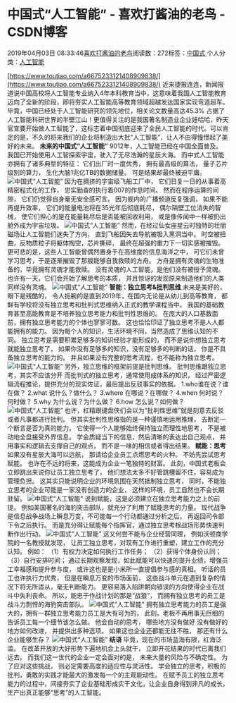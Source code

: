 
# 中国式“人工智能” - 喜欢打酱油的老鸟 - CSDN博客


2019年04月03日 08:33:46[喜欢打酱油的老鸟](https://me.csdn.net/weixin_42137700)阅读数：272标签：[中国式																](https://so.csdn.net/so/search/s.do?q=中国式&t=blog)个人分类：[人工智能																](https://blog.csdn.net/weixin_42137700/article/category/7820233)


[https://www.toutiao.com/a6675233121408909838/](https://www.toutiao.com/a6675233121408909838/)
近来捷报连连，新闻报道说中国高校将人工智能专业纳入4年本科教育当中，这意味着我国人工智能教育迈向了全新的阶段，即将夯实人工智能高等教育领域超越发达国家实现弯道超车。
毕竟，中国已经处于人工智能研究的领先地位，相关论文数量高达45.3% 占据了人工智能科研世界的半壁江山！更值得关注的是我国著名制造业企业娃哈哈，昨天官宣要开始做人工智能了，这标志着中国彻底迎来了全民人工智能的时代。可以肯定的是，不久的将来我们的企业将制造出大批“人工智能”，让人不由得憧憬起了美好的未来。
**未来的中国式“人工智能”**
9012年，人工智能已经在中国全面普及。
我国已开始使用人工智探索宇宙，驶入了无尽浩瀚的星辰大海。
而中式人工智能亦拥有了诸多典型的特征：
它们出厂时一度优秀，
拥有最高级的算法，
量子芯片级别的算力，
生化大脑1兆亿TB的数据储量。
可是结果却最终被迫平庸。
![中国式“人工智能”](http://p3.pstatp.com/large/pgc-image/98a4ef09fd8f4715ba1ba483cc0c8500)
因为在拥挤的宇宙级飞船工厂中，
它们日复一日的从事着高精密程式化的工作，
忠实勤奋的执行着007的作息时间。
然而在程序运算的间隙，
它们仍觉得自身毫无安全感可言。
因为舰内的广播频道反复强调，
如果不能再提升效率，
它们的能量电池将在35光年后彻底耗尽，
偶尔隔壁工位消失的智械，
使它们担心的是在能量耗尽后是否能被回收利用，
或是像传闻中一样被扔出舱外成为宇宙垃圾。
![中国式“人工智能”](http://p3.pstatp.com/large/pgc-image/e951fc7124a245399c25ab645973ceb2)
然而，在经过仙女座星云时独特的壮丽磁场让人工智能们迷失了方向，
直到飞船因失去导航被吸入黑洞当中。
时空被扭曲，反物质粒子将躯体掏空，芯片撕碎，
最终在超强的重力下一切实感被摧毁。
更可悲的是，这些人工智能曾偶然置身于在高维度的信息海洋之中，
可它们未曾学习思考，于是逐渐摧毁了那艘能够自我救赎的方舟。
方舟是拥有灵魂的生物准备的，毕竟拥有灵魂才能救赎。
没有灵魂的人工智能，是他们没有被授予灵魂。
也许有一天，它们会开始了解思考的本质，
并且惊讶的发现原来制造他们的人类同样没有灵魂。
![中国式“人工智能”](http://p3.pstatp.com/large/pgc-image/699071684b33489fa1cc0922cce0da19)
**智能：独立思考&批判思维**
未来是美好的，眼下是残酷的，
令人扼腕的是直到2019年，在国内无论是从幼儿到高等教育，
都鲜有学校将没有独立思考和批判式思维纳入正式的教学课程当中。
我国的基础教育甚至高能教育是不培养独立思考能力和批判性思维的。
在庞大的人口基数面前，拥有独立思考能力的个体也寥寥可数。
这也恰恰印证了独立思考不是人人都能拥有的能力。
因为每个人的知识，生活环境不同，当然造成了思维认知的不同。
独立思考是需要积累足够多的知识经验才能形成的，
而不是说你想独立思考就能独立思考了，
如果你没有足够多的知识，没有足够多的判断的话，
你是不具备独立思考的能力的。
并且如果没有完整的思考流程，也不能称为独立思考。
![中国式“人工智能”](http://p3.pstatp.com/large/pgc-image/10b32eddd9244ed0bcd1f61eed6400b8)
另外，独立思维的框架前提是批判思维。
批判思维跟独立思考，其实不应该分开
而批判式的独立思考，通常使用成体系的知识，
经过严密逻辑流程推论，提供充分的现实佐证，最后提出反驳事实的依据。
1.who谁在说？谁在做？
2.what 说什么？做什么？
3.where 在哪说？在哪做？
4.when 何时说？何时做？
5.why 为什么说？为什么做？
6.how 怎么说？如何做？
![中国式“人工智能”](http://p3.pstatp.com/large/pgc-image/862cf944c6f14a2a8d5e0c4937411759)
也许，杠精跟键盘侠们会以为“批判性思维”就是刻意去反驳或者凡事都进行批判。
但其实批判性思维指的是一种谨慎地运用推理，
去断定一个断言是否为真的能力。
它使得一个人能够始终保持独立而理性地思考，
不是被动地全盘接受外界信息。
学会质疑当下的信息，然后清晰的表达出自己观点，
并用事实和逻辑去支撑自己的观点，
而不是一味的相信或者得出结果。
**赋能：思考**
如果没有星辰大海可以远航，
那请给企业员工点燃思考的火种。
不妨先尝试思考赋能。
也许在不远的将来，这能成为企业一笔独特的财富。
此刻，中国式老板会立即跳出来说你让员工独立思考了，
他们想法太多不好管跳槽留不住，容易成为管理负担。
这其实只能说明企业的环境氛围在天然抵制独立思考，
同时，不能独立思考的企业可能是一家没有创造力的企业，
这样的环境，员工自然也不会长期驻留。
![中国式“人工智能”](http://p1.pstatp.com/large/pgc-image/c9391f1f38464426b555c64a256cce91)
说到赋能，这是必须建立在独立思考能力之上的前提。
例如美国著名的海豹突击部队，就充分了利用了赋能思考的力量。
现代战争是信息战争战场上瞬息万变，不可能每一个行动都通过分析之后，
再返回司令部下令之后执行。
而是充分得让赋能每个指挥官，通过独立思考根战场形势快速判断作出行动。
![中国式“人工智能”](http://p1.pstatp.com/large/pgc-image/80b16c2878a641c283a959cf14b48e7e)
这又何尝不能与企业经营同理，
例如沃顿商学院的一名教授就发现，
让员工独立思考，对现有工作进行重塑，建立工作的充分认知。
例如：
（1）有权力决定如何执行工作任务；
（2）获得个体身份认同；
（3）自行安排时间；
通过长期观察发现，如此赋能可以快速的提升业绩，增强员工幸福感和提升参与度，
或许这也是是小米所一直提倡参与感的真相。
听话的员工也许执行力优秀，
但是在瞬息万变的市场面前，
这些战斗单元在遇到复杂的情况下将无所适从，毫无判断能力。
更容易落入陷阱朝向错误的方向使得企业在战斗中失利丧命。
所以，能忠于作战计划的那是“战狼”，
而拥有独立思考的员工是战斗力剽悍的海豹突击部队。
![中国式“人工智能”](http://p1.pstatp.com/large/pgc-image/ae2eb3319c2d4d83b6f5d5ce476163ce)
拥有独立思考能力的员工是强大的，拥有一群独立思考能力员工是大有可为的，
此刻，老板不再用事无巨细的告诉员工每一个细节该怎么做。
他会自动的思考，
哪些地方没有做好
没有做好的地方如何改进，
并提供出多种选项。
如果这也企业还都能无往不胜，
那还有什么企业能够生存？
![中国式“人工智能”](http://p9.pstatp.com/large/pgc-image/e2acaba8d7e3409fbf955e0484a63fb9)
**结语**
毕竟，现在的市场蓝海有限，红海泛滥。
在改革开放的大好形势下遍地机会上头就干，
立即开花结果的时代已离我们远去。
而我们这一世代的企业一定会面对的是，
未来大量的风险与不确定性。
为了应对这些挑战，
则必定需要高度的适应性与灵活性。
学会独立的思考，积极的批判，勇敢的实践才能最大的激发每一个的主观能动性。
在赋予员工的独立思考能力的过程中，间接夯实了企业基础形成实干文化，让企业自身得到非凡的成长，生产出真正能够“思考”的人工智能。

